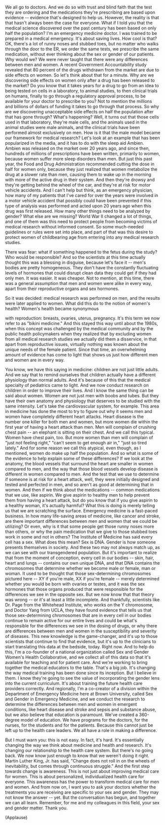 
We all go to doctors.
And we do so with trust and blind faith
that the test they are ordering
and the medications they&#39;re prescribing
are based upon evidence --
evidence that&#39;s designed to help us.
However, the reality is that that hasn&#39;t
always been the case for everyone.
What if I told you
that the medical science discovered
over the past century
has been based on only
half the population?
I&#39;m an emergency medicine doctor.
I was trained to be prepared
in a medical emergency.
It&#39;s about saving lives. How cool is that?
OK, there&#39;s a lot of runny noses
and stubbed toes,
but no matter who walks
through the door to the ER,
we order the same tests,
we prescribe the same medication,
without ever thinking about the sex
or gender of our patients.
Why would we?
We were never taught that there were
any differences between men and women.
A recent Government Accountability study
revealed that 80 percent of the drugs
withdrawn from the market
are due to side effects on women.
So let&#39;s think about that for a minute.
Why are we discovering
side effects on women
only after a drug has been
released to the market?
Do you know that it takes years
for a drug to go from an idea
to being tested on cells in a laboratory,
to animal studies,
to then clinical trials on humans,
finally to go through
a regulatory approval process,
to be available for your doctor
to prescribe to you?
Not to mention the millions and billions
of dollars of funding
it takes to go through that process.
So why are we discovering
unacceptable side effects
on half the population
after that has gone through?
What&#39;s happening?
Well, it turns out that those cells
used in that laboratory,
they&#39;re male cells,
and the animals used
in the animal studies were male animals,
and the clinical trials have been
performed almost exclusively on men.
How is it that the male model became
our framework for medical research?
Let&#39;s look at an example that has been
popularized in the media,
and it has to do
with the sleep aid Ambien.
Ambien was released on the market
over 20 years ago,
and since then, hundreds of millions
of prescriptions have been written,
primarily to women, because women
suffer more sleep disorders than men.
But just this past year,
the Food and Drug Administration
recommended cutting the dose in half
for women only,
because they just realized
that women metabolize the drug
at a slower rate than men,
causing them to wake up in the morning
with more of the active drug
in their system.
And then they&#39;re drowsy and they&#39;re
getting behind the wheel of the car,
and they&#39;re at risk
for motor vehicle accidents.
And I can&#39;t help but think,
as an emergency physician,
how many of my patients
that I&#39;ve cared for over the years
were involved in a motor vehicle accident
that possibly could have been prevented
if this type of analysis was performed
and acted upon 20 years ago
when this drug was first released.
How many other things need
to be analyzed by gender?
What else are we missing?
World War II changed a lot of things,
and one of them was this need
to protect people
from becoming victims of medical research
without informed consent.
So some much-needed guidelines
or rules were set into place,
and part of that was this desire
to protect women of childbearing age
from entering into any
medical research studies.

There was fear: what if something
happened to the fetus during the study?
Who would be responsible?
And so the scientists
at this time actually thought
this was a blessing in disguise,
because let&#39;s face it -- men&#39;s bodies
are pretty homogeneous.
They don&#39;t have the constantly
fluctuating levels of hormones
that could disrupt clean data
they could get if they had only men.
It was easier. It was cheaper.
Not to mention, at this time,
there was a general assumption
that men and women
were alike in every way,
apart from their reproductive organs
and sex hormones.

So it was decided:
medical research was performed on men,
and the results were later
applied to women.
What did this do to the notion
of women&#39;s health?
Women&#39;s health became synonymous

with reproduction:
breasts, ovaries, uterus, pregnancy.
It&#39;s this term we now refer
to as &quot;bikini medicine.&quot;
And this stayed this way
until about the 1980s,
when this concept was challenged
by the medical community
and by the public health policymakers
when they realized that
by excluding women
from all medical research studies
we actually did them a disservice,
in that apart from reproductive issues,
virtually nothing was known
about the unique needs
of the female patient.
Since that time, an overwhelming amount
of evidence has come to light
that shows us just how different
men and women are in every way.

You know, we have this saying in medicine:
children are not just little adults.
And we say that to remind ourselves
that children actually have
a different physiology than normal adults.
And it&#39;s because of this that the medical
specialty of pediatrics came to light.
And we now conduct research on children
in order to improve their lives.
And I know the same thing
can be said about women.
Women are not just men
with boobs and tubes.
But they have their own
anatomy and physiology
that deserves to be studied
with the same intensity.
Let&#39;s take the cardiovascular
system, for example.
This area in medicine has done the most
to try to figure out
why it seems men and women have
completely different heart attacks.
Heart disease is the number one killer
for both men and women,
but more women die within the first year
of having a heart attack than men.
Men will complain
of crushing chest pain --
an elephant is sitting on their chest.
And we call this typical.
Women have chest pain, too.
But more women than men
will complain of &quot;just not feeling right,&quot;
&quot;can&#39;t seem to get enough air in,&quot;
&quot;just so tired lately.&quot;
And for some reason we call this atypical,
even though, as I mentioned,
women do make up half the population.
And so what is some of the evidence
to help explain some of these differences?
If we look at the anatomy,
the blood vessels that surround the heart
are smaller in women compared to men,
and the way that those blood vessels
develop disease is different
in women compared to men.
And the test that we use to determine
if someone is at risk for a heart attack,
well, they were initially designed
and tested and perfected in men,
and so aren&#39;t as good
at determining that in women.
And then if we think
about the medications --
common medications
that we use, like aspirin.
We give aspirin to healthy men to help
prevent them from having a heart attack,
but do you know that if you
give aspirin to a healthy woman,
it&#39;s actually harmful?
What this is doing is merely telling us
that we are scratching the surface.
Emergency medicine
is a fast-paced business.
In how many life-saving areas of medicine,
like cancer and stroke,
are there important differences between
men and women that we could be utilizing?
Or even, why is it that some people
get those runny noses
more than others,
or why the pain medication that we give
to those stubbed toes
work in some and not in others?
The Institute of Medicine has said
every cell has a sex.
What does this mean?
Sex is DNA.
Gender is how someone
presents themselves in society.
And these two may not always match up,
as we can see with our
transgendered population.
But it&#39;s important to realize
that from the moment of conception,
every cell in our bodies --
skin, hair, heart and lungs --
contains our own unique DNA,
and that DNA contains
the chromosomes that determine
whether we become
male or female, man or woman.
It used to be thought
that those sex-determining
chromosomes pictured here --
XY if you&#39;re male, XX if you&#39;re female --
merely determined whether you
would be born with ovaries or testes,
and it was the sex hormones
that those organs produced
that were responsible for the differences
we see in the opposite sex.
But we now know that
that theory was wrong --
or it&#39;s at least a little incomplete.
And thankfully, scientists like Dr. Page
from the Whitehead Institute,
who works on the Y chromosome,
and Doctor Yang from UCLA,
they have found evidence that tells us
that those sex-determining chromosomes
that are in every cell in our bodies
continue to remain active
for our entire lives
and could be what&#39;s responsible
for the differences we see
in the dosing of drugs,
or why there are differences
between men and women
in the susceptibility
and severity of diseases.
This new knowledge is the game-changer,
and it&#39;s up to those scientists
that continue to find that evidence,
but it&#39;s up to the clinicians
to start translating this data
at the bedside, today.
Right now.
And to help do this, I&#39;m a co-founder
of a national organization
called Sex and Gender
Women&#39;s Health Collaborative,
and we collect all of this data
so that it&#39;s available for teaching
and for patient care.
And we&#39;re working to bring together
the medical educators to the table.
That&#39;s a big job.
It&#39;s changing the way medical training
has been done since its inception.
But I believe in them.
I know they&#39;re going to see the value
of incorporating the gender lens
into the current curriculum.
It&#39;s about training the future
health care providers correctly.
And regionally,
I&#39;m a co-creator of a division within
the Department of Emergency Medicine
here at Brown University,
called Sex and Gender
in Emergency Medicine,
and we conduct the research to determine
the differences between men and women
in emergent conditions,
like heart disease and stroke
and sepsis and substance abuse,
but we also believe
that education is paramount.
We&#39;ve created a 360-degree
model of education.
We have programs for the doctors,
for the nurses, for the students
and for the patients.
Because this cannot just be left up
to the health care leaders.
We all have a role in making a difference.

But I must warn you: this is not easy.
In fact, it&#39;s hard.
It&#39;s essentially changing the way
we think about medicine
and health and research.
It&#39;s changing our relationship
to the health care system.
But there&#39;s no going back.
We now know just enough
to know that we weren&#39;t doing it right.
Martin Luther King, Jr. has said,
&quot;Change does not roll in
on the wheels of inevitability,
but comes through continuous struggle.&quot;
And the first step
towards change is awareness.
This is not just about improving
medical care for women.
This is about personalized,
individualized health care for everyone.
This awareness has the power to transform
medical care for men and women.
And from now on, I want you
to ask your doctors
whether the treatments you are receiving
are specific to your sex and gender.
They may not know the answer --
yet.
But the conversation has begun,
and together we can all learn.
Remember, for me
and my colleagues in this field,
your sex and gender matter.
Thank you.

(Applause)

